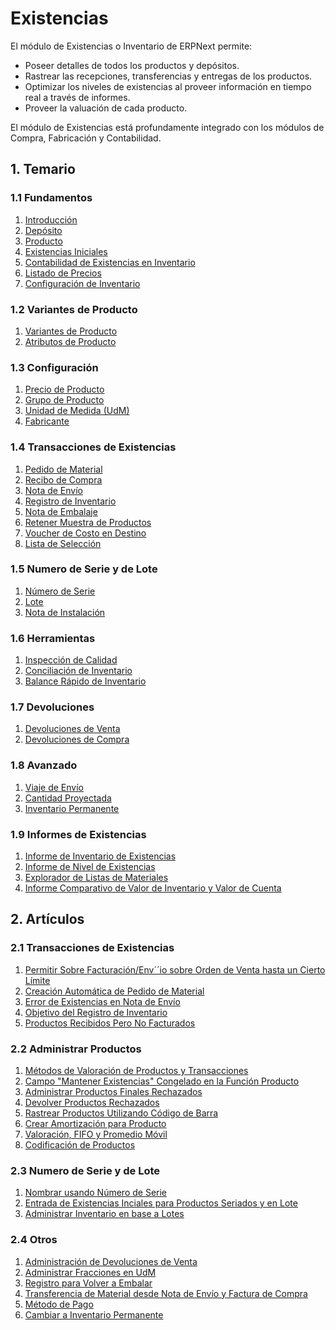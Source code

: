 <!-- add-breadcrumbs -->
# Existencias
El módulo de Existencias o Inventario de ERPNext permite:

* Poseer detalles de todos los productos y depósitos.
* Rastrear las recepciones, transferencias y entregas de los productos.
* Optimizar los niveles de existencias al proveer información en tiempo real a través de informes. 
* Proveer la valuación de cada producto.

El módulo de Existencias está profundamente integrado con los módulos de Compra, Fabricación y Contabilidad. 

## 1. Temario

### 1.1 Fundamentos
1. [Introducción](/docs/user/manual/en/stock/introduction)
1. [Depósito](/docs/user/manual/en/stock/warehouse)
1. [Producto](/docs/user/manual/en/stock/item)
1. [Existencias Iniciales](/docs/user/manual/en/stock/opening-stock)
1. [Contabilidad de Existencias en Inventario](/docs/user/manual/en/stock/accounting-of-inventory-stock)
1. [Listado de Precios](/docs/user/manual/en/stock/price-lists)
1. [Configuración de Inventario](/docs/user/manual/en/stock/stock-settings)

### 1.2 Variantes de Producto
1. [Variantes de Producto](/docs/user/manual/en/stock/item-variants)
1. [Atributos de Producto](/docs/user/manual/en/stock/item-attribute)

### 1.3 Configuración
1. [Precio de Producto](/docs/user/manual/en/stock/item-price)
1. [Grupo de Producto](/docs/user/manual/en/stock/item-group)
1. [Unidad de Medida (UdM)](/docs/user/manual/en/stock/uom)
1. [Fabricante](/docs/user/manual/en/stock/manufacturer)

### 1.4 Transacciones de Existencias
1. [Pedido de Material](/docs/user/manual/en/stock/material-request)
1. [Recibo de Compra](/docs/user/manual/en/stock/purchase-receipt)
1. [Nota de Envío](/docs/user/manual/en/stock/delivery-note)
1. [Registro de Inventario](/docs/user/manual/en/stock/stock-entry)
1. [Nota de Embalaje](/docs/user/manual/en/stock/packing-slip)
1. [Retener Muestra de Productos](/docs/user/manual/en/stock/retain-sample-stock)
1. [Voucher de Costo en Destino](/docs/user/manual/en/stock/landed-cost-voucher)
1. [Lista de Selección](/docs/user/manual/en/stock/pick-list)

### 1.5 Numero de Serie y de Lote
1. [Número de Serie](/docs/user/manual/en/stock/serial-no)
1. [Lote](/docs/user/manual/en/stock/batch)
1. [Nota de Instalación](/docs/user/manual/en/stock/installation-note)

### 1.6 Herramientas
1. [Inspección de Calidad](/docs/user/manual/en/stock/quality-inspection)
1. [Conciliación de Inventario](/docs/user/manual/en/stock/stock-reconciliation)
1. [Balance Rápido de Inventario](/docs/user/manual/en/stock/quick-stock-balance)

### 1.7 Devoluciones
1. [Devoluciones de Venta](/docs/user/manual/en/stock/sales-return)
1. [Devoluciones de Compra](/docs/user/manual/en/stock/purchase-return)

### 1.8 Avanzado
1. [Viaje de Envío](/docs/user/manual/en/stock/delivery-trip)
1. [Cantidad Proyectada](/docs/user/manual/en/stock/projected-quantity)
1. [Inventario Permanente](/docs/user/manual/en/stock/perpetual-inventory)

### 1.9 Informes de Existencias
1. [Informe de Inventario de Existencias](/docs/user/manual/en/stock/stock-ledger)
2. [Informe de Nivel de Existencias](/docs/user/manual/en/stock/stock-level-report)
1. [Explorador de Listas de Materiales](/docs/user/manual/en/stock/bom_explorer)
1. [Informe Comparativo de Valor de Inventario y Valor de Cuenta](/docs/user/manual/en/stock/stock-value-account-value-comparison)

## 2. Artículos
### 2.1 Transacciones de Existencias
1. [Permitir Sobre Facturación/Env´´io sobre Orden de Venta hasta un Cierto Límite](/docs/user/manual/en/stock/articles/allow-over-delivery-billing-against-sales-order-upto-certain-limit)
1. [Creación Automática de Pedido de Material](/docs/user/manual/en/stock/articles/auto-creation-of-material-request)
1. [Error de Existencias en Nota de Envío](/docs/user/manual/en/stock/articles/delivery-note-stock-error)
1. [Objetivo del Registro de Inventario](/docs/user/manual/en/stock/articles/stock-entry-purpose)
1. [Productos Recibidos Pero No Facturados](/docs/user/manual/en/stock/articles/stock-received-but-not-billed)


### 2.2 Administrar Productos
1. [Métodos de Valoración de Productos y Transacciones](/docs/user/manual/en/stock/articles/item-valuation-transactions)
1. [Campo "Mantener Existencias" Congelado en la Función Producto](/docs/user/manual/en/stock/articles/maintain-stock-field-frozen-in-item-master)
1. [Administrar Productos Finales Rechazados](/docs/user/manual/en/stock/articles/managing-rejected-finished-goods-items)
1. [Devolver Productos Rechazados](/docs/user/manual/en/stock/articles/return-rejected-item)
1. [Rastrear Productos Utilizando Código de Barra](/docs/user/manual/en/stock/articles/track-items-using-barcode)
1. [Crear Amortización para Producto](/docs/user/manual/en/stock/articles/creating-depreciation-for-item)
1. [Valoración, FIFO y Promedio Móvil](/docs/user/manual/en/stock/articles/item-valuation-fifo-and-moving-average)
1. [Codificación de Productos](/docs/user/manual/en/stock/articles/item-codification)

### 2.3 Numero de Serie y de Lote
1. [Nombrar usando Número de Serie](/docs/user/manual/en/stock/articles/serial-no-naming)
1. [Entrada de Existencias Inciales para Productos Seriados y en Lote ](/docs/user/manual/en/stock/articles/opening-stock-balance-entry-for-serialized-and-batch-item)
1. [Administrar Inventario en base a Lotes](/docs/user/manual/en/stock/articles/managing-batch-wise-inventory)

### 2.4 Otros
1. [Administración de Devoluciones de Venta](/docs/user/manual/en/stock/articles/sales-return-use-cases)
1. [Administrar Fracciones en UdM](/docs/user/manual/en/stock/articles/managing-fractions-in-uom)
1. [Registro para Volver a Embalar](/docs/user/manual/en/stock/articles/repack-entry)
1. [Transferencia de Material desde Nota de Envío y Factura de Compra](/docs/user/manual/en/stock/articles/material-transfer-from-delivery-note)
1. [Método de Pago](/docs/user/manual/en/stock/articles/mode_of_payment)
1. [Cambiar a Inventario Permanente](/docs/user/manual/en/stock/articles/migrate-to-perpetual-inventory)